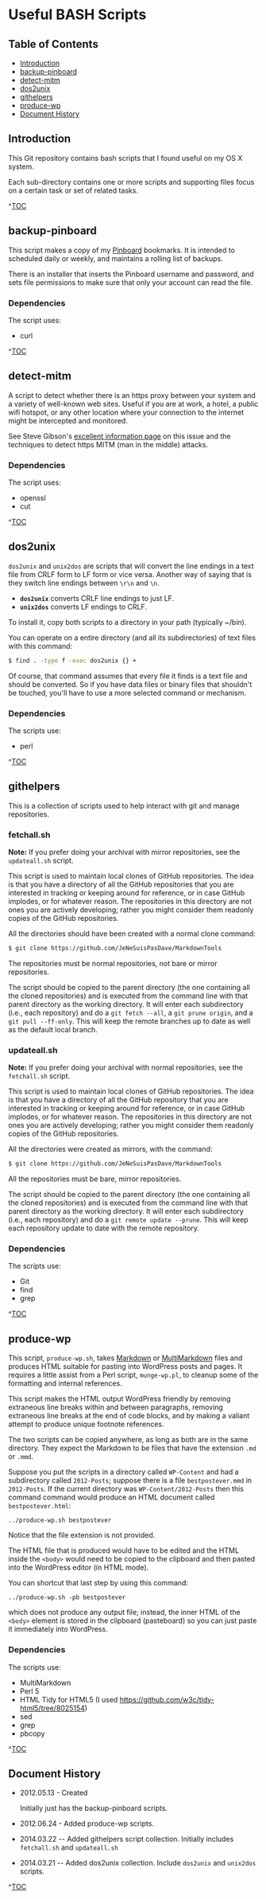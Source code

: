 # Useful BASH Scripts

## Table of Contents

* <a href="#introduction">Introduction</a>
* <a href="#backup-pinboard">backup-pinboard</a>
* <a href="#detect-mitm">detect-mitm</a>
* <a href="#dos2unix">dos2unix</a>
* <a href="#githelpers">githelpers</a>
* <a href="#produce-wp">produce-wp</a>
* <a href="#document-history">Document History</a>

## Introduction

This Git repository contains bash scripts that I found useful on my OS X system.

Each sub-directory contains one or more scripts and supporting files focus on a certain task or set of related tasks.

<p class="toclink">^<a href="#table-of-contents" title="Back to Table of Contents">TOC</a>
</p>

## backup-pinboard

This script makes a copy of my [Pinboard](http://pinboard.in) bookmarks. It is intended to scheduled daily or weekly, and maintains a rolling list of backups.

There is an installer that inserts the Pinboard username and password, and sets file permissions to make sure that only your account can read the file.

### Dependencies

The script uses:

* curl

<p class="toclink">^<a href="#table-of-contents" title="Back to Table of Contents">TOC</a>
</p>

## detect-mitm

A script to detect whether there is an https proxy between your system and a variety of well-known web sites. Useful if you are at work, a hotel, a public wifi hotspot, or any other location where your connection to the internet might be intercepted and monitored.

See Steve Gibson's [excellent information page](https://www.grc.com/fingerprints.htm) on this issue and the techniques to detect https MITM (man in the middle) attacks.

### Dependencies

The script uses:

* openssl
* cut

<p class="toclink">^<a href="#table-of-contents" title="Back to Table of Contents">TOC</a>
</p>

## dos2unix

`dos2unix` and `unix2dos` are scripts that will convert the line endings in a text file from CRLF form to LF form or vice versa. Another way of saying that is they switch line endings between `\r\n` and `\n`.

* **`dos2unix`** converts CRLF line endings to just LF.
* **`unix2dos`** converts LF endings to CRLF.

To install it, copy both scripts to a directory in your path (typically ~/bin).

You can operate on a entire directory (and all its subdirectories) of text files with this command:

~~~bash
$ find . -type f -exec dos2unix {} +
~~~

Of course, that command assumes that every file it finds is a text file and should be converted. So if you have data files or binary files that shouldn't be touched, you'll have to use a more selected command or mechanism.

### Dependencies

The scripts use:

* perl

<p class="toclink">^<a href="#table-of-contents" title="Back to Table of Contents">TOC</a>
</p>

## githelpers

This is a collection of scripts used to help interact with git and manage repositories.

### fetchall.sh

**Note:** If you prefer doing your archival with mirror repositories, see the `updateall.sh` script.

This script is used to maintain local clones of GitHub repositories. The idea is that you have a directory of all the GitHub repositories that you are interested in tracking or keeping around for reference, or in case GitHub implodes, or for whatever reason. The repositories in this directory are not ones you are actively developing; rather you might consider them readonly copies of the GitHub repositories.

All the directories should have been created with a normal clone command:

~~~bash
$ git clone https://github.com/JeNeSuisPasDave/MarkdownTools
~~~

The repositories must be normal repositories, not bare or mirror repositories.

The script should be copied to the parent directory (the one containing all the cloned repositories) and is executed from the command line with that parent directory as the working directory. It will enter each subdirectory (i.e., each repository) and do a `git fetch --all`, a `git prune origin`, and a `git pull --ff-only`. This will keep the remote branches up to date as well as the default local branch.

### updateall.sh

**Note:** If you prefer doing your archival with normal repositories, see the `fetchall.sh` script.

This script is used to maintain local clones of GitHub repositories. The idea is that you have a directory of all the GitHub repository that you are interested in tracking or keeping around for reference, or in case GitHub implodes, or for whatever reason. The repositories in this directory are not ones you are actively developing; rather you might consider them readonly copies of the GitHub repositories.

All the directories were created as mirrors, with the command:

~~~bash
$ git clone https://github.com/JeNeSuisPasDave/MarkdownTools
~~~

All the repositories must be bare, mirror repositories.

The script should be copied to the parent directory (the one containing all the cloned repositories) and is executed from the command line with that parent directory as the working directory. It will enter each subdirectory (i.e., each repository) and do a `git remote update --prune`. This will keep each repository update to date with the remote repository.

### Dependencies

The scripts use:

* Git
* find
* grep

<p class="toclink">^<a href="#table-of-contents" title="Back to Table of Contents">TOC</a>
</p>

## produce-wp

This script, `produce-wp.sh`, takes [Markdown][] or [MultiMarkdown][] files and produces HTML suitable for pasting into WordPress posts and pages. It requires a little assist from a Perl script, `munge-wp.pl`, to cleanup some of the formatting and internal references.

[Markdown]: http://daringfireball.net/projects/markdown/
[MultiMarkdown]: https://github.com/fletcher/peg-multimarkdown/blob/master/README.markdown

This script makes the HTML output WordPress friendly by removing extraneous line breaks within and between paragraphs, removing extraneous line breaks at the end of code blocks, and by making a valiant attempt to produce unique footnote references.

The two scripts can be copied anywhere, as long as both are in the same directory. They expect the Markdown to be files that have the extension `.md` or `.mmd`.

Suppose you put the scripts in a directory called `WP-Content` and had a subdirectory called `2012-Posts`; suppose there is a file `bestpostever.mmd` in `2012-Posts`. If the current directory was `WP-Content/2012-Posts` then this command command would produce an HTML document called `bestpostever.html`:

	../produce-wp.sh bestpostever

Notice that the file extension is not provided.

The HTML file that is produced would have to be edited and the HTML inside the `<body>` would need to be copied to the clipboard and then pasted into the WordPress editor (in HTML mode).

You can shortcut that last step by using this command:

	../produce-wp.sh -pb bestpostever

which does not produce any output file; instead, the inner HTML of the `<body>` element is stored in the clipboard (pasteboard) so you can just paste it immediately into WordPress.

### Dependencies

The scripts use:

* MultiMarkdown
* Perl 5
* HTML Tidy for HTML5 (I used https://github.com/w3c/tidy-html5/tree/8025154)
* sed
* grep
* pbcopy

<p class="toclink">^<a href="#table-of-contents" title="Back to Table of Contents">TOC</a>
</p>

## Document History

* 2012.05.13 - Created

	Initially just has the backup-pinboard scripts.

* 2012.06.24 - Added produce-wp scripts.

* 2014.03.22 -- Added githelpers script collection. Initially includes `fetchall.sh` and `updateall.sh`

* 2014.03.21 -- Added dos2unix collection. Include `dos2unix` and `unix2dos` scripts.
	
<p class="toclink">^<a href="#table-of-contents" title="Back to Table of Contents">TOC</a>
</p>
